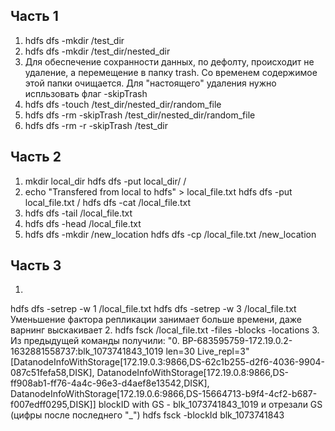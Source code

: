 ## Часть 1

1. hdfs dfs -mkdir /test_dir
2. hdfs dfs -mkdir /test_dir/nested_dir
3. Для обеспечение сохранности данных, по дефолту, происходит не удаление, а перемещение в папку trash.
Со временем содержимое этой папки очищается. Для "настоящего" удаления нужно испльзовать флаг -skipTrash
4. hdfs dfs -touch /test_dir/nested_dir/random_file
5. hdfs dfs -rm -skipTrash /test_dir/nested_dir/random_file
6. hdfs dfs -rm -r -skipTrash /test_dir

## Часть 2

1. mkdir local_dir
hdfs dfs -put local_dir/ /
2. echo "Transfered from local to hdfs" > local_file.txt
hdfs dfs -put local_file.txt /
hdfs dfs -cat /local_file.txt
3. hdfs dfs -tail /local_file.txt
4. hdfs dfs -head /local_file.txt
5. hdfs dfs -mkdir /new_location
hdfs dfs -cp /local_file.txt /new_location

## Часть 3

1. 
hdfs dfs -setrep -w 1 /local_file.txt
hdfs dfs -setrep -w 3 /local_file.txt
Уменьшение фактора репликации занимает больше времени, даже варнинг выскакивает
2. hdfs fsck /local_file.txt -files -blocks -locations
3. 
Из предыдущей команды получили:
"0. BP-683595759-172.19.0.2-1632881558737:blk_1073741843_1019 len=30 Live_repl=3"
[DatanodeInfoWithStorage[172.19.0.3:9866,DS-62c1b255-d2f6-4036-9904-087c51fefa58,DISK], 
DatanodeInfoWithStorage[172.19.0.8:9866,DS-ff908ab1-ff76-4a4c-96e3-d4aef8e13542,DISK], 
DatanodeInfoWithStorage[172.19.0.6:9866,DS-15664713-b9f4-4cf2-b687-f007edff0295,DISK]]
blockID with GS - blk_1073741843_1019 и отрезали GS (цифры после последнего "_")
hdfs fsck -blockId blk_1073741843